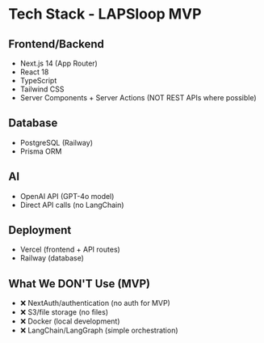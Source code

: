 # Tech Stack - LAPSloop MVP

## Frontend/Backend
- Next.js 14 (App Router)
- React 18
- TypeScript
- Tailwind CSS
- Server Components + Server Actions (NOT REST APIs where possible)

## Database
- PostgreSQL (Railway)
- Prisma ORM

## AI
- OpenAI API (GPT-4o model)
- Direct API calls (no LangChain)

## Deployment
- Vercel (frontend + API routes)
- Railway (database)

## What We DON'T Use (MVP)
- ❌ NextAuth/authentication (no auth for MVP)
- ❌ S3/file storage (no files)
- ❌ Docker (local development)
- ❌ LangChain/LangGraph (simple orchestration)
